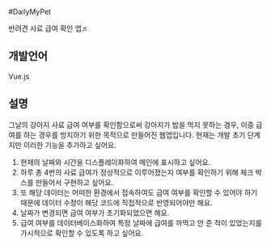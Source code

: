 #DailyMyPet

반려견 사료 급여 확인 앱♬


## 개발언어
Vue.js

## 설명
그날의 강아지 사료 급여 여부를 확인함으로써 강아지가 밥을 먹지 못하는 경우, 이중 급여를 하는 경우를 방지하기 위한 목적으로 만들어진 웹앱입니다.
현재는 개발 초기 단계지만 이러한 기능을 추가하고 싶어요.

1. 현재의 날짜와 시간을 디스플레이화하여 메인에 표시하고 싶어요.
2. 하루 총 4번의 사료 급여가 정상적으로 이루어졌는지 여부를 확인하기 위해 체크 박스를 만들어서 구현하고 싶어요.
3. 또 해당 데이터는 어떠한 환경에서 접속하여도 급여 여부를 확인할 수 있어야 하기 때문에 데이터 수정이 해당 코드에 직접적으로 반영되어야만 해요.
4. 날짜가 변경되면 급여 여부가 초기화되었으면 해요.
5. 급여 여부를 데이터베이스화하여 특정 날짜에 급여를 까먹고 안 준 적이 있었는지를 가시적으로 확인할 수 있도록 하고 싶어요.
